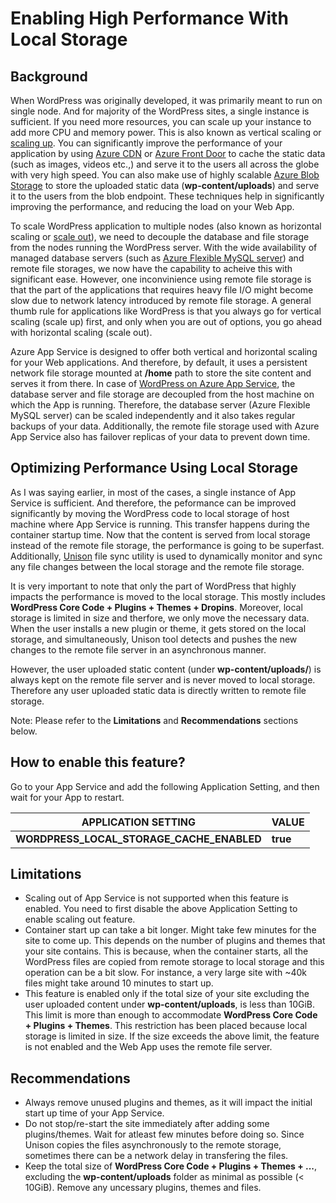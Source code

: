 # Enabling High Performance With Local Storage

## Background
When WordPress was originally developed, it was primarily meant to run on single node. And for majority of the WordPress sites, a single instance is sufficient. If you need more resources, you can scale up your instance to add more CPU and memory power. This is also known as vertical scaling or [scaling up](https://learn.microsoft.com/en-us/azure/app-service/manage-scale-up). You can significantly improve the performance of your application by using [Azure CDN](https://learn.microsoft.com/en-us/azure/cdn/cdn-overview) or [Azure Front Door](https://learn.microsoft.com/en-us/azure/frontdoor/front-door-overview) to cache the static data (such as images, videos etc.,) and serve it to the users all across the globe with very high speed. You can also make use of highly scalable [Azure Blob Storage](https://learn.microsoft.com/en-us/azure/storage/blobs/storage-blobs-overview) to store the uploaded static data (**wp-content/uploads**) and serve it to the users from the blob endpoint. These techniques help in significantly improving the performance, and reducing the load on your Web App.

To scale WordPress application to multiple nodes (also known as horizontal scaling or [scale out](https://learn.microsoft.com/en-us/azure/app-service/manage-scale-up)), we need to decouple the database and file storage from the nodes running the WordPress server. With the wide availability of managed database servers (such as [Azure Flexible MySQL server](https://learn.microsoft.com/en-us/azure/mysql/flexible-server/overview)) and remote file storages, we now have the capability to acheive this with significant ease. However, one inconvinience using remote file storage is that the part of the applications that requires heavy file I/O might become slow due to network latency introduced by remote file storage. A general thumb rule for applications like WordPress is that you always go for vertical scaling (scale up) first, and only when you are out of options, you go ahead with horizontal scaling (scale out).

Azure App Service is designed to offer both vertical and horizontal scaling for your Web applications. And therefore, by default, it uses a persistent network file storage mounted at **/home** path to store the site content and serves it from there. In case of [WordPress on Azure App Service](https://portal.azure.com/#create/WordPress.WordPress), the database server and file storage are decoupled from the host machine on which the App is running. Therefore, the database server (Azure Flexible MySQL server) can be scaled independently and it also takes regular backups of your data. Additionally, the remote file storage used with Azure App Service also has failover replicas of your data to prevent down time.

## Optimizing Performance Using Local Storage

As I was saying earlier, in most of the cases, a single instance of App Service is sufficient. And therefore, the peformance can be improved significantly by moving the WordPress code to local storage of host machine where App Service is running. This transfer happens during the container startup time. Now that the content is served from local storage instead of the remote file storage, the performance is going to be superfast. Additionally, [Unison](https://github.com/bcpierce00/unison) file sync utility is used to dynamically monitor and sync any file changes between the local storage and the remote file storage.

It is very important to note that only the part of WordPress that highly impacts the performance is moved to the local storage. This mostly includes **WordPress Core Code + Plugins + Themes + Dropins**. Moreover, local storage is limited in size and therfore, we only move the necessary data. When the user installs a new plugin or theme, it gets stored on the local storage, and simultaneously, Unison tool detects and pushes the new changes to the remote file server in an asynchronous manner.

However, the user uploaded static content (under **wp-content/uploads/**) is always kept on the remote file server and is never moved to local storage. Therefore any user uploaded static data is directly written to remote file storage.

Note: Please refer to the **Limitations** and **Recommendations** sections below.

## How to enable this feature?

Go to your App Service and add the following Application Setting, and then wait for your App to restart.

|**APPLICATION SETTING** |**VALUE**     |
|---------------------------------------|----------|
|**WORDPRESS_LOCAL_STORAGE_CACHE_ENABLED** |**true**      |

## Limitations

- Scaling out of App Service is not supported when this feature is enabled. You need to first disable the above Application Setting to enable scaling out feature.
- Container start up can take a bit longer. Might take few minutes for the site to come up. This depends on the number of plugins and themes that your site contains. This is because, when the container starts, all the WordPress files are copied from remote storage to local storage and this operation can be a bit slow. For instance, a very large site with ~40k files might take around 10 minutes to start up.
- This feature is enabled only if the total size of your site excluding the user uploaded content under **wp-content/uploads**, is less than 10GiB. This limit is more than enough to accommodate **WordPress Core Code + Plugins + Themes**. This restriction has been placed because local storage is limited in size. If the size exceeds the above limit, the feature is not enabled and the Web App uses the remote file server.

## Recommendations
- Always remove unused plugins and themes, as it will impact the initial start up time of your App Service.
- Do not stop/re-start the site immediately after adding some plugins/themes. Wait for atleast few minutes before doing so. Since Unison copies the files asynchronously to the remote storage, sometimes there can be a network delay in transfering the files.
- Keep the total size of **WordPress Core Code + Plugins + Themes + ...**, excluding the **wp-content/uploads** folder as minimal as possible (< 10GiB). Remove any uncessary plugins, themes and files.